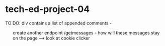 # tech-ed-project-04

TO DO:
div contains a list of appended comments - <ul>
create another endpoint /getmessages - how will these messages stay on the page --> look at cookie clicker 
